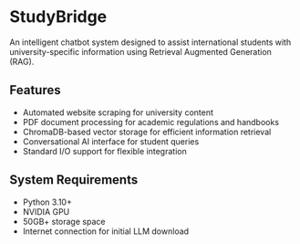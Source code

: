 # StudyBridge

An intelligent chatbot system designed to assist international students with university-specific information using Retrieval Augmented Generation (RAG).

## Features

- Automated website scraping for university content
- PDF document processing for academic regulations and handbooks
- ChromaDB-based vector storage for efficient information retrieval
- Conversational AI interface for student queries
- Standard I/O support for flexible integration

## System Requirements

- Python 3.10+
- NVIDIA GPU
- 50GB+ storage space
- Internet connection for initial LLM download
